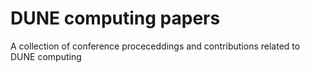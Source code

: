# DUNE computing papers
A collection of conference proceceddings and contributions related to DUNE computing

